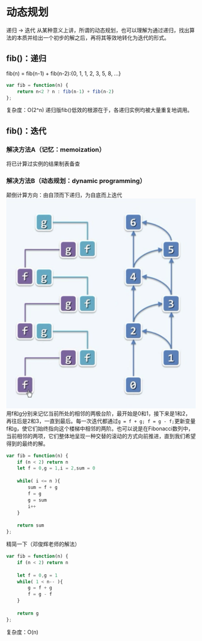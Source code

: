 # 动态规划
递归 -> 迭代
从某种意义上讲，所谓的动态规划，也可以理解为通过递归，找出算法的本质并给出一个初步的解之后，再将其等效地转化为迭代的形式。
## fib()：递归
fib(n) = fib(n-1) + fib(n-2):{0, 1, 1, 2, 3, 5, 8, ...}
```javascript
var fib = function(n) {
    return n<2 ? n : fib(n-1) + fib(n-2)
};
```
复杂度：O(2^n)
递归版fib()低效的根源在于，各递归实例均被大量重复地调用。
## fib()：迭代
### 解决方法A（记忆：memoization）
将已计算过实例的结果制表备查
### 解决方法B（动态规划：dynamic programming）
颠倒计算方向：由自顶而下递归，为自底而上迭代
![](./img/fib动态规划.png)
用f和g分别来记忆当前所处的相邻的两极台阶，最开始是0和1，接下来是1和2，再往后是2和3，一直到最后。每一次迭代都通过`g = f + g; f = g - f;`更新变量f和g，使它们始终指向这个楼梯中相邻的两阶。也可以说是在Fibonacci数列中，当前相邻的两项，它们整体地呈现一种交替的滚动的方式向前推进，直到我们希望得到的最终的解。
```javascript
var fib = function(n) {
    if (n < 2) return n
    let f = 0,g = 1,i = 2,sum = 0

    while( i <= n ){
        sum = f + g
        f = g
        g = sum
        i++
    }
    
    return sum
};
```
精简一下（邓俊辉老师的解法）
```javascript
var fib = function(n) {
    if (n < 2) return n
    
    let f = 0,g = 1
    while( 1 < n-- ){
        g = f + g
        f = g - f
    }

    return g
};
```
复杂度：O(n)